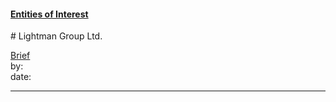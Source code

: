 #### [Entities of Interest](/list.html)
<link rel="stylesheet" type="text/css" href="../../assets/style.css">
# Lightman Group Ltd.

[comment]: <> (Add/Remove information below as you want)
[comment]: <> (Markdown cheatsheet: https://github.com/adam-p/markdown-here/wiki/Markdown-Cheatsheet)
[Brief](Brief.md)  
by:  
date:  

---
[comment]: <> (Add your content here)